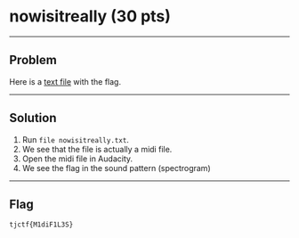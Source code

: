 # nowisitreally (30 pts)

---

## Problem
Here is a [text file]() with the flag. 

---

## Solution
1) Run `file nowisitreally.txt`.
2) We see that the file is actually a midi file.
3) Open the midi file in Audacity.
4) We see the flag in the sound pattern (spectrogram)

---

## Flag
`tjctf{M1diF1L3S}`